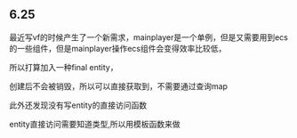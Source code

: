 ## 6.25

最近写vf的时候产生了一个新需求，mainplayer是一个单例，但是又需要用到ecs的一些组件，但是mainplayer操作ecs组件会变得效率比较低，

所以打算加入一种final entity，

创建后不会被销毁，所以可以直接获取到，不需要通过查询map



此外还发现没有写entity的直接访问函数

entity直接访问需要知道类型,所以用模板函数来做

